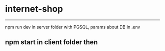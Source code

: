 # internet-shop
---------------------------------------------------------------------
npm run dev in server folder with PGSQL, params about DB in .env

npm start in client folder then
--------------------------------------------------------------------
